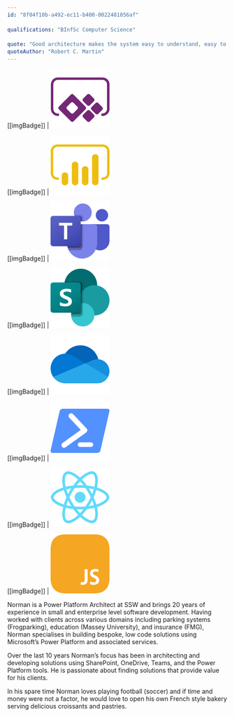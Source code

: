```yaml
---
id: "8f04f10b-a492-ec11-b400-0022481856af"

qualifications: "BInfSc Computer Science"

quote: "Good architecture makes the system easy to understand, easy to develop, easy to maintain, and easy to deploy. The ultimate goal is to minimize the lifetime cost of the system and to maximize programmer productivity."
quoteAuthor: "Robert C. Martin"
---
```


[[imgBadge]]
| ![powerapps.png](../badges/Business-microsoft-dynamics-powerapps.png)

[[imgBadge]]
| ![powerbi.png](../badges/Business-microsoft-dynamics-powerbi.png)

[[imgBadge]]
| ![office365-teams.png](../badges/Business-microsoft-office365-teams.png)

[[imgBadge]]
| ![office365-sharepoint.png](../badges/Business-microsoft-office365-sharepoint.png)

[[imgBadge]]
| ![office365-onedrive.png](../badges/Business-microsoft-office365-onedrive.png)

[[imgBadge]]
| ![powershell.png](../badges/Developer-powershell.png)

[[imgBadge]]
| ![developer-react.png](../badges/Developer-react.png)

[[imgBadge]]
| ![developer-js.png](../badges/Developer-js.png)

Norman is a Power Platform Architect at SSW and brings 20 years of experience in small and enterprise level software development. Having worked with clients across various domains including parking systems (Frogparking), education (Massey University), and insurance (FMG), Norman specialises in building bespoke, low code solutions using Microsoft’s Power Platform and associated services.

Over the last 10 years Norman’s focus has been in architecting and developing solutions using SharePoint, OneDrive, Teams, and the Power Platform tools. He is passionate about finding solutions that provide value for his clients.

In his spare time Norman loves playing football (soccer) and if time and money were not a factor, he would love to open his own French style bakery serving delicious croissants and pastries.



